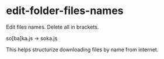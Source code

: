 # edit-folder-files-names
Edit files names. Delete all in brackets. 

so[ba]ka.js -> soka.js

This helps structurize downloading files by name from internet.
